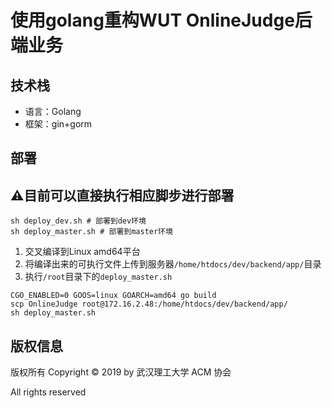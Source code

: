# 使用golang重构WUT OnlineJudge后端业务

## 技术栈

- 语言：Golang
- 框架：gin+gorm

## 部署
## ⚠️目前可以直接执行相应脚步进行部署
```shell
sh deploy_dev.sh # 部署到dev环境
sh deploy_master.sh # 部署到master环境
```

1. 交叉编译到Linux amd64平台
2. 将编译出来的可执行文件上传到服务器`/home/htdocs/dev/backend/app/`目录
3. 执行`/root`目录下的`deploy_master.sh`

```shell
CGO_ENABLED=0 GOOS=linux GOARCH=amd64 go build
scp OnlineJudge root@172.16.2.48:/home/htdocs/dev/backend/app/
sh deploy_master.sh
```

## 版权信息

版权所有 Copyright ©  2019 by 武汉理工大学 ACM 协会

All rights reserved